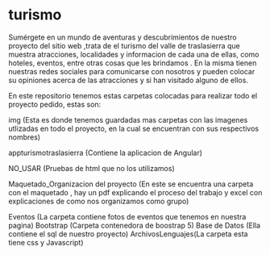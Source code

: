 # turismo
Sumérgete en un mundo de aventuras y descubrimientos de nuestro proyecto del sitio web ,trata de el turismo del valle de traslasierra que muestra atracciones, localidades y informacion de cada una de ellas, como hoteles, eventos, entre otras cosas que les brindamos .
En la misma tienen nuestras redes sociales para comunicarse con nosotros y pueden colocar su opiniones acerca de las atracciones y si han visitado alguno de ellos.

En este repositorio tenemos estas carpetas colocadas para realizar todo el proyecto pedido, estas son: 

img (Esta es donde tenemos guardadas mas carpetas con las imagenes utlizadas en todo el proyecto, en la cual se encuentran con sus respectivos nombres)

appturismotraslasierra (Contiene la aplicacion de Angular)

NO_USAR (Pruebas de html que no los utilizamos)

Maquetado_Organizacion del proyecto (En este se encuentra una carpeta con el maquetado , hay un pdf explicando el proceso del trabajo y excel con explicaciones de como nos organizamos como grupo)

Eventos (La carpeta contiene fotos de eventos que tenemos en nuestra pagina)
Bootstrap (Carpeta contenedora de boostrap 5)
Base de Datos (Ella contiene el sql de nuestro proyecto)
ArchivosLenguajes(La carpeta esta tiene css y Javascript)


